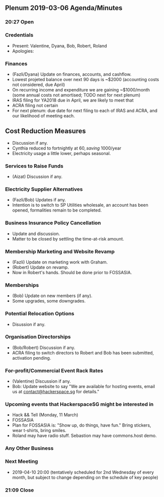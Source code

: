 ## Plenum 2019-03-06 Agenda/Minutes

### 20:27 Open

### Credentials
- Present: Valentine, Dyana, Bob, Robert, Roland
- Apologies:

### Finances
- (Fazli/Dyana) Update on finances, accounts, and cashflow.
- Lowest projeted balance over next 90 days is ~$2000 (accounting costs not considered, due April)
- On recurring income and expenditure we are gaining ~$1000/month (some annual costs not amortised; TODO next for next plenum)
- IRAS filing for YA2018 due in April, we are likely to meet that
- ACRA filing not certain
- For next plenum: due date for next filing to each of IRAS and ACRA, and our likelihood of meeting each.

## Cost Reduction Measures
- Discussion if any.
- Cynthia reduced to fortnightly at $60, saving ~$1000/year
- Electricity usage a little lower, perhaps seasonal.

### Services to Raise Funds
- (Aizat) Discussion if any.

### Electricity Supplier Alternatives
- (Fazli/Bob) Updates if any.
- Intention is to switch to SP Utilities wholesale, an account has been opened, formalities remain to be completed.

### Business Insurance Policy Cancellation
- Update and discussion.
- Matter to be closed by settling the time-at-risk amount.

### Membership Marketing and Website Revamp
- (Fazli) Update on marketing work with Graham.
- (Robert) Update on revamp.
- Now in Robert's hands. Should be done prior to FOSSASIA.

### Memberships
- (Bob) Update on new members (if any).
- Some upgrades, some downgrades.

### Potential Relocation Options
- Disussion if any.

### Organisation Directorships
- (Bob/Robert) Discussion if any.
- ACRA filing to switch directors to Robert and Bob has been submitted, activation pending.

### For-profit/Commercial Event Rack Rates
- (Valentine) Discussion if any.
- Bob: Update website to say "We are available for hosting events, email us at contact@hackerspace.sg for details."

### Upcoming events that HackerspaceSG might be interested in
- Hack && Tell (Monday, 11 March)
- FOSSASIA
- Plan for FOSSASIA is: "Show up, do things, have fun." Bring stickers, wear t-shirts, bring smiles.
- Roland may have radio stuff. Sebastion may have commons.host demo.

### Any Other Business

### Next Meeting
- 2019-04-10 20:00 (tentatively scheduled for 2nd Wednesday of every month, but subject to change depending on the schedule of key people)

### 21:09 Close
